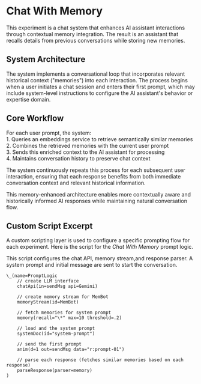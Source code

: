 # Chat With Memory

This experiment is a chat system that enhances AI assistant interactions through contextual memory integration.  The result is an assistant that recalls details from previous conversations while storing new memories.

## System Architecture

The system implements a conversational loop that incorporates relevant historical context ("memories") into each interaction. The process begins when a user initiates a chat session and enters their first prompt, which may include system-level instructions to configure the AI assistant's behavior or expertise domain.

## Core Workflow

For each user prompt, the system:  
1\. Queries an embeddings service to retrieve semantically similar memories  
2\. Combines the retrieved memories with the current user prompt  
3\. Sends this enriched context to the AI assistant for processing  
4\. Maintains conversation history to preserve chat context

The system continuously repeats this process for each subsequent user interaction, ensuring that each response benefits from both immediate conversation context and relevant historical information.

This memory-enhanced architecture enables more contextually aware and historically informed AI responses while maintaining natural conversation flow.

## Custom Script Excerpt

A custom scripting layer is used to configure a specific prompting flow for each experiment.  Here is the script for the *Chat With Memory* prompt logic.

This script configures the chat API, memory stream,and response parser.  A system prompt and initial message are sent to start the conversation.
```
\_(name=PromptLogic  
    // create LLM interface  
    chatApi(in=sendMsg api=Gemini)

    // create memory stream for MemBot  
    memoryStream(id=MemBot)

    // fetch memories for system prompt  
    memory(recall="\*" max=10 threshold=.2)

    // load and the system prompt  
    systemDoc(id="system-prompt")

    // send the first prompt  
    anim(d=1 out=sendMsg data="r:prompt-01")

    // parse each response (fetches similar memories based on each response)  
    parseResponse(parser=memory)  
)
```
